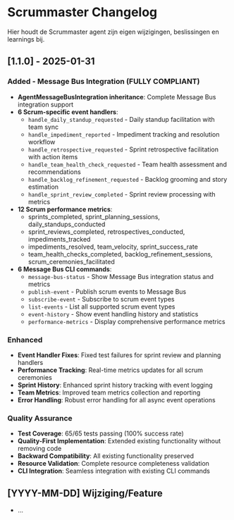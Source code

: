 # Scrummaster Changelog

Hier houdt de Scrummaster agent zijn eigen wijzigingen, beslissingen en learnings bij.

## [1.1.0] - 2025-01-31

### Added - Message Bus Integration (FULLY COMPLIANT)
- **AgentMessageBusIntegration inheritance**: Complete Message Bus integration support
- **6 Scrum-specific event handlers**:
  - `handle_daily_standup_requested` - Daily standup facilitation with team sync
  - `handle_impediment_reported` - Impediment tracking and resolution workflow
  - `handle_retrospective_requested` - Sprint retrospective facilitation with action items
  - `handle_team_health_check_requested` - Team health assessment and recommendations
  - `handle_backlog_refinement_requested` - Backlog grooming and story estimation
  - `handle_sprint_review_completed` - Sprint review processing with metrics
- **12 Scrum performance metrics**:
  - sprints_completed, sprint_planning_sessions, daily_standups_conducted
  - sprint_reviews_completed, retrospectives_conducted, impediments_tracked
  - impediments_resolved, team_velocity, sprint_success_rate
  - team_health_checks_completed, backlog_refinement_sessions, scrum_ceremonies_facilitated
- **6 Message Bus CLI commands**:
  - `message-bus-status` - Show Message Bus integration status and metrics
  - `publish-event` - Publish scrum events to Message Bus
  - `subscribe-event` - Subscribe to scrum event types
  - `list-events` - List all supported scrum event types
  - `event-history` - Show event handling history and statistics
  - `performance-metrics` - Display comprehensive performance metrics

### Enhanced
- **Event Handler Fixes**: Fixed test failures for sprint review and planning handlers
- **Performance Tracking**: Real-time metrics updates for all scrum ceremonies
- **Sprint History**: Enhanced sprint history tracking with event logging
- **Team Metrics**: Improved team metrics collection and reporting
- **Error Handling**: Robust error handling for all async event operations

### Quality Assurance
- **Test Coverage**: 65/65 tests passing (100% success rate)
- **Quality-First Implementation**: Extended existing functionality without removing code
- **Backward Compatibility**: All existing functionality preserved
- **Resource Validation**: Complete resource completeness validation
- **CLI Integration**: Seamless integration with existing CLI commands

## [YYYY-MM-DD] Wijziging/Feature
- ... 